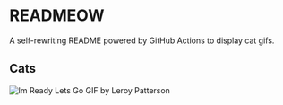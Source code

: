 # READMEOW

A self-rewriting README powered by GitHub Actions to display cat gifs.

## Cats

![Im Ready Lets Go GIF by Leroy Patterson](https://media2.giphy.com/media/CjmvTCZf2U3p09Cn0h/200.gif?cid=9acd02da4ne2y73ioreyqt8rw5v7hxeywprjlkoe7zyvwzs8&ep=v1_gifs_search&rid=200.gif&ct=g)
